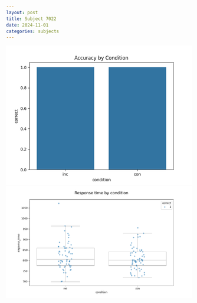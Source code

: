 ```yaml
---
layout: post
title: Subject 7022
date: 2024-11-01
categories: subjects
---
```


![](data/7022/run-3/7022_NF_acc.png)
![](data/7022/run-3/7022_NF_rt.png)
